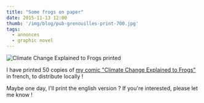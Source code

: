 ```yaml
---
title: "Some frogs on paper"
date: 2015-11-13 12:00
thumb: '/img/blog/pub-grenouilles-print-700.jpg'
tags:
  - annonces
  - graphic novel
---
```


![Climate Change Explained to Frogs printed](/img/blog/pub-grenouilles-print-700.jpg)

I have printed 50 copies of [my comic "Climate Change Explained to Frogs"](../comics) in french, to distribute locally !  

Maybe one day, I'll print the english version ? If you're interested, please let me know !
